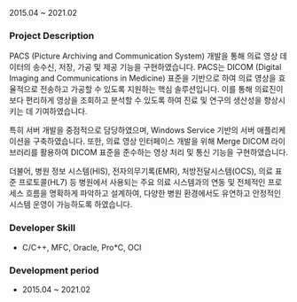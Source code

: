 2015.04 ~ 2021.02

### Project Description

PACS (Picture Archiving and Communication System) 개발을 통해 의료 영상 데이터의 송수신, 저장, 가공 및 제공 기능을 구현하였습니다. PACS는 DICOM (Digital Imaging and Communications in Medicine) 표준을 기반으로 하여 의료 영상을 효율적으로 전송하고 가공할 수 있도록 지원하는 핵심 솔루션입니다. 이를 통해 의료진이 보다 편리하게 영상을 조회하고 분석할 수 있도록 하여 진료 및 연구의 생산성을 향상시키는 데 기여하였습니다.

특히 서버 개발을 중점적으로 담당하였으며, Windows Service 기반의 서버 애플리케이션을 구축하였습니다. 또한, 의료 영상 인터페이스 개발을 위해 Merge DICOM 라이브러리를 활용하여 DICOM 표준을 준수하는 영상 처리 및 통신 기능을 구현하였습니다.

더불어, 병원 정보 시스템(HIS), 전자의무기록(EMR), 처방전달시스템(OCS), 의료 표준 프로토콜(HL7) 등 병원에서 사용되는 주요 의료 시스템과의 연동 및 전체적인 프로세스 흐름을 명확하게 파악하고 설계하여, 다양한 병원 환경에서도 유연하고 안정적인 시스템 운영이 가능하도록 하였습니다.

### Developer Skill

- C/C++, MFC, Oracle, Pro\*C, OCI

### Development period

- 2015.04 ~ 2021.02
